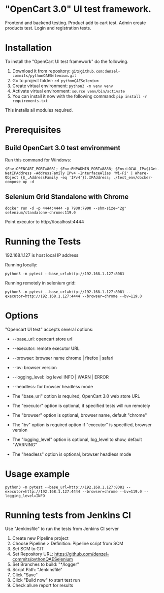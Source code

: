# "OpenCart 3.0" UI test framework.

Frontend and backend testing. Product add to cart test. Admin create products test. Login and registration tests.

# Installation

To install the "OpenCart UI test framework" do the following.

1. Download it from repository: `git@github.com:denzel-commits/pythonQAESelenium.git`
2. Go to project folder: `cd pythonQAESelenium`
3. Create virtual environment: `python3 -m venv venv`
4. Activate virtual environment: `source venv/bin/activate`
5. You can install it now with the following command: `pip install -r requirements.txt`

This installs all modules required.


# Prerequisites

## Build OpenCart 3.0 test environment

Run this command for Windows:

   ``$Env:OPENCART_PORT=8081; $Env:PHPADMIN_PORT=8888; $Env:LOCAL_IP=$(Get-NetIPAddress -AddressFamily IPv4 -InterfaceAlias 'Wi-Fi' | Where-Object {$_.AddressFamily -eq 'IPv4'}).IPAddress; ./test_env/docker-compose up -d``


## Selenium Grid Standalone with Chrome
   ``docker run -d -p 4444:4444 -p 7900:7900 --shm-size="2g" selenium/standalone-chrome:119.0``
   
Point executor to http://localhost:4444

# Running the Tests

192.168.1.127 is host local IP address

Running locally:

``python3 -m pytest --base_url=http://192.168.1.127:8081``

Running remotely in selenium grid:

``python3 -m pytest --base_url=http://192.168.1.127:8081 --executor=http://192.168.1.127:4444 --browser=chrome --bv=119.0``

# Options

"Opencart UI test" accepts several options:

* --base_url: opencart store url
* --executor: remote executor URL
* --browser: browser name chrome | firefox | safari
* --bv: browser version
* --logging_level: log level INFO | WARN | ERROR
* --headless: for browser headless mode


* The "base_url" option is required, OpenCart 3.0 web store URL
* The "executor" option is optional, if specified tests will run remotely
* The "browser" option is optional, browser name, default "chrome"
* The "bv" option is required option if "executor" is specified, browser version
* The "logging_level" option is optional, log_level to show, default "WARNING"
* The "headless" option is optional, browser headless mode 

# Usage example
``python3 -m pytest --base_url=http://192.168.1.127:8081 --executor=http://192.168.1.127:4444 --browser=chrome --bv=119.0 --logging_level=INFO``


# Running tests from Jenkins CI
Use "Jenkinsfile" to run the tests from Jenkins CI server

1. Create new Pipeline project
2. Choose Pipeline > Definition: Pipeline script from SCM
3. Set SCM to GIT
4. Set Repository URL: https://github.com/denzel-commits/pythonQAESelenium
5. Set Branches to build: "*/logger"
6. Script Path: "Jenkinsfile"
7. Click "Save"
8. Click "Build now" to start test run
9. Check allure report for results